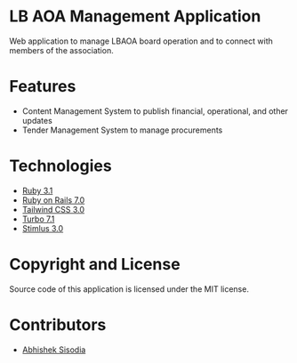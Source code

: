 # LB AOA Management Application  
Web application to manage LBAOA board operation and to connect with members of the association.

# Features
- Content Management System to publish financial, operational, and other updates
- Tender Management System to manage procurements

# Technologies
 - [Ruby 3.1](https://www.ruby-lang.org/en/)
 - [Ruby on Rails 7.0](https://rubyonrails.org/)
 - [Tailwind CSS 3.0](https://tailwindcss.com/)
 - [Turbo 7.1](https://turbo.hotwired.dev/)
 - [Stimlus 3.0](https://stimulus.hotwired.dev/)

# Copyright and License
Source code of this application is licensed under the MIT license.

# Contributors
- [Abhishek Sisodia](mailto:dev.abhishek.sisodia@gmail.com)
